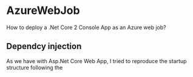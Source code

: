 # AzureWebJob
How to deploy a .Net Core 2 Console App as an Azure web job?

## Dependcy injection
As we have with Asp.Net Core Web App, I tried to reproduce the startup structure following the 

